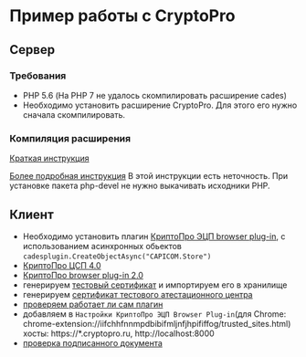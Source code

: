 # Пример работы с CryptoPro


## Сервер

### Требования
- PHP 5.6 (На PHP 7 не удалось скомпилировать расширение cades)
- Необходимо установить расширение CryptoPro. Для этого его нужно  сначала скомпилировать.

### Компиляция расширения
[Краткая инструкция](http://cpdn.cryptopro.ru/content/cades/phpcades-install.html)

[Более подробная инструкция](http://pyatilistnik.org/installation-of-crypto-pro-csp-on-centos-7/)
В этой инструкции есть неточность. При установке пакета php-devel не нужно выкачивать исходники PHP.

## Клиент
- Необходимо установить плагин [КриптоПро ЭЦП browser plug-in](https://www.cryptopro.ru/products/cades/plugin), с использованием асинхронных обьектов `cadesplugin.CreateObjectAsync("CAPICOM.Store")`
- [КриптоПро ЦСП 4.0](https://www.cryptopro.ru/products/csp/downloads)
- [КриптоПро browser plug-in 2.0](https://www.cryptopro.ru/products/cades/plugin/get_2_0)
- генерируем [тестовый сертификат](https://www.cryptopro.ru/certsrv/certrqma.asp) и импортируем его в хранилище
- генерируем [сертификат тестового атестационного центра](http://www.cryptopro.ru/certsrv/certnew.cer?ReqID=CACert&Renewal=0&Enc=bin)
- [проверяем работает ли сам плагин](https://www.cryptopro.ru/sites/default/files/products/cades/demopage/simple.html)
- добавляем в `Настройки КриптоПро ЭЦП Browser Plug-in`(для Chrome: chrome-extension://iifchhfnnmpdbibifmljnfjhpififfog/trusted_sites.html) хосты: https://*.cryptopro.ru, http://localhost:8000
- [проверка подписанного документа](https://www.gosuslugi.ru/pgu/eds/)
